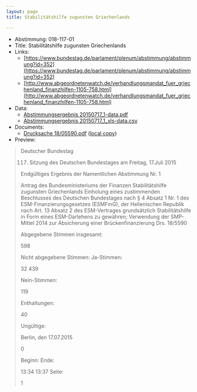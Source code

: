 ```yaml
---
layout: page
title: Stabilitätshilfe zugunsten Griechenlands

---
```


* Abstimmung: 018-117-01
* Title: Stabilitätshilfe zugunsten Griechenlands
* Links: 
    * [https://www.bundestag.de/parlament/plenum/abstimmung/abstimmung?id=352](https://www.bundestag.de/parlament/plenum/abstimmung/abstimmung?id=352)
    * [http://www.abgeordnetenwatch.de/verhandlungsmandat_fuer_griechenland_finanzhilfen-1105-758.html](http://www.abgeordnetenwatch.de/verhandlungsmandat_fuer_griechenland_finanzhilfen-1105-758.html)
* Data: 
    * [Abstimmungsergebnis 20150717_1-data.pdf](/res/abstimmungsliste/20150717_1-data.pdf)
    * [Abstimmungsergebnis 20150717_1_xls-data.csv](/res/abstimmungsliste/analyses/20150717_1_xls-data.csv)
* Documents: 
    * [Drucksache 18/05590.pdf](http://dip21.bundestag.de/dip21/btd/18/055/1805590.pdf) ([local copy](/res/abstimmungsdaten/018-117-01/1805590.pdf))
* Preview: 
> Deutscher Bundestag
> 
> 117. Sitzung des Deutschen Bundestages
> am Freitag, 17.Juli 2015
> 
> Endgültiges Ergebnis der Namentlichen Abstimmung Nr. 1
> 
> Antrag des Bundesministeriums der Finanzen
> Stabilitätshilfe zugunsten Griechenlands
> Einholung eines zustimmenden Beschlusses des Deutschen Bundestages nach § 4 Absatz 1
> Nr. 1 des ESM-Finanzierungsgesetzes (ESMFinG), der Hellenischen Republik nach Art. 13
> Absatz 2 des ESM-Vertrages grundsätzlich Stabilitätshilfe in Form eines ESM-Darlehens zu
> gewähren;
> Verwendung der SMP-Mittel 2014 zur Absicherung einer Brückenfinanzierung
> Drs. 18/5590
> 
> Abgegebene Stimmen insgesamt:
> 
> 598
> 
> Nicht abgegebene Stimmen:
> Ja-Stimmen:
> 
> 32
> 439
> 
> Nein-Stimmen:
> 
> 119
> 
> Enthaltungen:
> 
> 40
> 
> Ungültige:
> 
> Berlin, den 17.07.2015
> 
> 0
> 
> Beginn:
> Ende:
> 
> 13:34
> 13:37
> Seite:
> 
> 1
> 
> 
